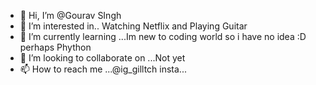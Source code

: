 - 👋 Hi, I’m @Gourav SIngh
- 👀 I’m interested in.. Watching Netflix and Playing Guitar 
- 🌱 I’m currently learning ...Im new to coding world so i have no idea :D perhaps Phython
- 💞️ I’m looking to collaborate on ...Not yet 
- 📫 How to reach me ...@ig_gilltch insta...

<!---
Gourav7602/Gourav7602 is a ✨ special ✨ repository because its `README.md` (this file) appears on your GitHub profile.
You can click the Preview link to take a look at your changes.
--->
